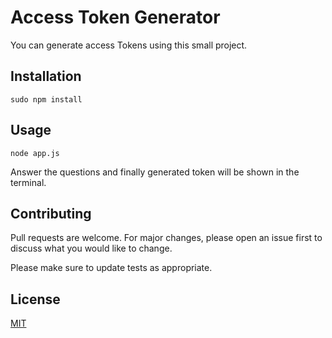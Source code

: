# Access Token Generator

You can generate access Tokens using this small project.

## Installation

```sudo npm install```

## Usage

```node app.js```

Answer the questions and finally generated token will be shown in the terminal.

## Contributing
Pull requests are welcome. For major changes, please open an issue first to discuss what you would like to change.

Please make sure to update tests as appropriate.

## License
[MIT](https://choosealicense.com/licenses/mit/)
